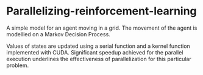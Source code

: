 # Parallelizing-reinforcement-learning

A simple model for an agent moving in a grid. The movement of the agent is modellled on a Markov Decision Process.

Values of states are updated using a serial function and a kernel function implemented with CUDA. Significant speedup achieved for the parallel execution underlines the effectiveness of parallelization for this particular problem.  

